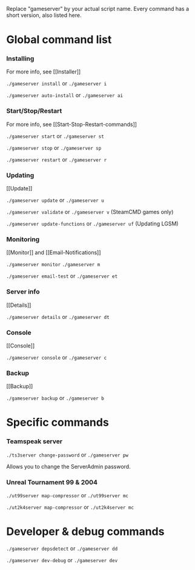 Replace "gameserver" by your actual script name.
Every command has a short version, also listed here.

# Global command list

### Installing

For more info, see [[Installer]]

`./gameserver install` or `./gameserver i`

`./gameserver auto-install` or `./gameserver ai`


### Start/Stop/Restart

For more info, see [[Start-Stop-Restart-commands]]

`./gameserver start` or `./gameserver st`

`./gameserver stop` or `./gameserver sp`

`./gameserver restart` or `./gameserver r`

### Updating

[[Update]]

`./gameserver update` or `./gameserver u`

`./gameserver validate` or `./gameserver v` (SteamCMD games only)

`./gameserver update-functions` or `./gameserver uf` (Updating LGSM)


### Monitoring

[[Monitor]] and [[Email-Notifications]]

`./gameserver monitor`
`./gameserver m`

`./gameserver email-test` or `./gameserver et`


### Server info

[[Details]]

`./gameserver details` or `./gameserver dt`

### Console

[[Console]]

`./gameserver console` or `./gameserver c`

### Backup

[[Backup]]

`./gameserver backup` or `./gameserver b`



# Specific commands


### Teamspeak server

`./ts3server change-password` or `./gameserver pw`

Allows you to change the ServerAdmin password.

### Unreal Tournament 99 & 2004

`./ut99server map-compressor` or `./ut99server mc`

`./ut2k4server map-compressor` or `./ut2k4server mc`




# Developer & debug commands

`./gameserver depsdetect` or `./gameserver dd`

`./gameserver dev-debug` or `./gameserver dev`
